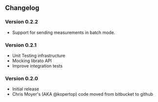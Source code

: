## Changelog

### Version 0.2.2
* Support for sending measurements in batch mode.

### Version 0.2.1
* Unit Testing infrastructure
* Mocking librato API
* Improve integration tests

### Version 0.2.0
* Initial release
* Chris Moyer's (AKA @kopertop) code moved from bitbucket to github

